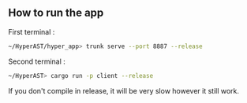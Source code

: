 

## How to run the app

First terminal :
``` bash
~/HyperAST/hyper_app> trunk serve --port 8887 --release
```

Second terminal :
``` bash
~/HyperAST> cargo run -p client --release
```

If you don't compile in release, it will be very slow however it still work.